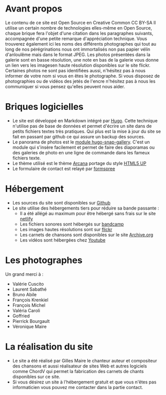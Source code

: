 # Avant propos

Le contenu de ce site est Open Source en Creative Common CC BY-SA
Il utilise un certain nombre de technologies elles-même en Open Source, chaque brique fera l'objet d'une citation dans
les paragraphes suivants, accompagnée d'une petite remarque d'appréciation technique.
Vous trouverez également ici les noms des différents photographes qui tout au long de nos pérégrinations nous ont immortalisés non pas
papier vélin d'anloulême mais dans le format JPEG. Les photos présentées dans la galerie sont en basse résolution, une note en bas de la galerie vous donne un lien vers les imagesen haute résolution disponibles sur le site flickr.
Certaines photos ne sont pas identifiées aussi, n'hésitez pas à nous informer de votre nom si vous en êtes le photographe.
Si vous disposez de photographies ou de vidéos des jetés de l'encre n'hésitez pas à nous les communiquer si vous pensez qu'elles peuvent nous aider.


# Briques logicielles

- Le site est développé en Markdown intégré par [Hugo](https://gohugo.io/). Cette technique n'utilise pas de base de données et permet d'écrire un site dans de petits fichiers textes très pratiques. Qui plus est la mise à jour du site se fait en passant par github ce qui assure un backup des sources.
- Le panorama de photos est le [module hugo-snap-gallery](https://src.mehl.mx/mxmehl/hugo-snap-gallery). C'est un module qui
s'insère facilement et permet de faire des diaporamas ou des galeries de photo en une ligne de commande dans les fameux fichiers texte.
- Le thème utilisé est le thème [Arcana](https://github.com/half-duplex/hugo-arcana) portage du style [HTML5 UP](https://html5up.net/)
- Le formulaire de contact est relayé par [formspree](https://formspree.io)


# Hébergement

- Les sources du site sont disponibles sur [Github](https://github.com/gillesmaire/SiteLeJetesDeLencre)
- Le site utilise des hébergements tiers pour réduire sa bande passante :
    - Il a été allégé au maximum pour être hébergé sans frais sur le site [netlify](https://sparkly-shortbread-94b6d9.netlify.app)
    - Les fichiers sonores sont hébergés sur [bandcamp](https://lesjetsdelencre.bandcamp.com)
    - Les images hautes résolutions sont sur [flickr](https://www.flickr.com/photos/202463628@N03/with/54404219742)
    - Les carnets de chansons sont disponibles sur le site [Archive.org](https://archive.org/search?query=jet%C3%A9s+encre)
    - Les vidéos sont hébergées chez [Youtube](https://www.youtube.com)



# Les photographes

Un grand merci à :

- Valérie Cuscito
- Laurent Sabathé
- Bruno Abile
- François Krenkiel
- François Michel
- Valéria Caroli
- Goffried
- Pierrick Bourgault
- Véronique Maire


# La réalisation du site

- Le site a été réalisé par Gilles Maire le chanteur auteur et compositeur des chansons et aussi réalisateur de sites Web et autres
logiciels comme ChordV  qui permet la fabrication des carnets de chants disponibles sur ce site.
- Si vous désirez un site à l'hébergement gratuit et que vous n'êtes pas informaticien vous pouvez me contacter dans la partie contact.





